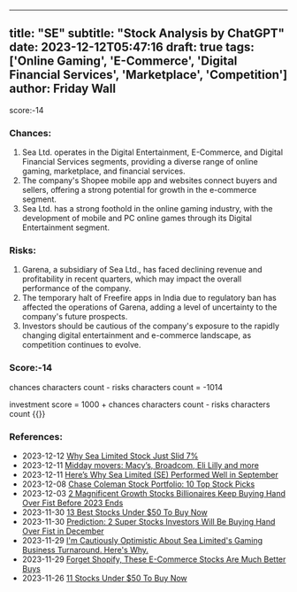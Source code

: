 
---
title: "SE"
subtitle: "Stock Analysis by ChatGPT"
date: 2023-12-12T05:47:16
draft: true
tags: ['Online Gaming', 'E-Commerce', 'Digital Financial Services', 'Marketplace', 'Competition']
author: Friday Wall
---

score:-14
### Chances:
1. Sea Ltd. operates in the Digital Entertainment, E-Commerce, and Digital Financial Services segments, providing a diverse range of online gaming, marketplace, and financial services.
2. The company's Shopee mobile app and websites connect buyers and sellers, offering a strong potential for growth in the e-commerce segment.
3. Sea Ltd. has a strong foothold in the online gaming industry, with the development of mobile and PC online games through its Digital Entertainment segment.
### Risks:
1. Garena, a subsidiary of Sea Ltd., has faced declining revenue and profitability in recent quarters, which may impact the overall performance of the company.
2. The temporary halt of Freefire apps in India due to regulatory ban has affected the operations of Garena, adding a level of uncertainty to the company's future prospects.
3. Investors should be cautious of the company's exposure to the rapidly changing digital entertainment and e-commerce landscape, as competition continues to evolve.
### Score:-14
chances characters count - risks characters count = -1014

investment score = 1000 + chances characters count - risks characters count
{{<tradingview symbol="NYSE:SE">}}
### References:
- 2023-12-12 [Why Sea Limited Stock Just Slid 7%](https://finance.yahoo.com/news/why-sea-limited-stock-just-162606073.html)
- 2023-12-11 [Midday movers: Macy’s, Broadcom, Eli Lilly and more](https://finance.yahoo.com/news/premarket-movers-macys-cigna-climb-081834770.html)
- 2023-12-11 [Here’s Why Sea Limited (SE) Performed Well in September](https://finance.yahoo.com/news/why-sea-limited-se-performed-112648498.html)
- 2023-12-08 [Chase Coleman Stock Portfolio: 10 Top Stock Picks](https://finance.yahoo.com/news/chase-coleman-stock-portfolio-10-180333078.html)
- 2023-12-03 [2 Magnificent Growth Stocks Billionaires Keep Buying Hand Over Fist Before 2023 Ends](https://finance.yahoo.com/m/ab37b753-440f-3ad4-93aa-a17d7f55b069/2-magnificent-growth-stocks.html)
- 2023-11-30 [13 Best Stocks Under $50 To Buy Now](https://finance.yahoo.com/news/13-best-stocks-under-50-130224989.html)
- 2023-11-30 [Prediction: 2 Super Stocks Investors Will Be Buying Hand Over Fist in December](https://finance.yahoo.com/m/edb6fe7a-fc71-3fb0-a3c8-84ae197ef740/prediction%3A-2-super-stocks.html)
- 2023-11-29 [I'm Cautiously Optimistic About Sea Limited's Gaming Business Turnaround. Here's Why.](https://finance.yahoo.com/m/0faf6399-88d5-3153-a325-f071f8c627f9/i%27m-cautiously-optimistic.html)
- 2023-11-29 [Forget Shopify, These E-Commerce Stocks Are Much Better Buys](https://finance.yahoo.com/m/19b1b8eb-5d97-313d-b458-ef3a672afadc/forget-shopify%2C-these.html)
- 2023-11-26 [11 Stocks Under $50 To Buy Now](https://finance.yahoo.com/news/11-stocks-under-50-buy-132030994.html)


                